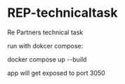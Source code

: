 # REP-technicaltask
Re Partners technical task


run with dokcer compose:

docker compose up --build

app will get exposed to port 3050
